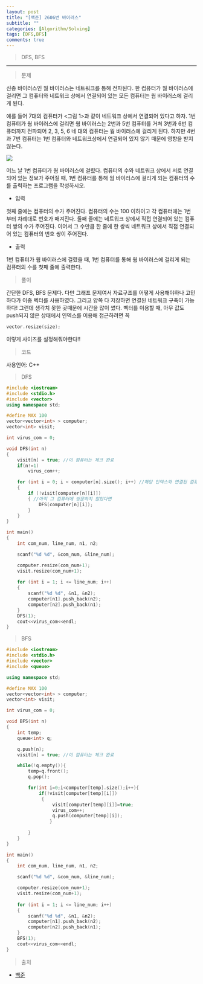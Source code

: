 ```yaml
---
layout: post
title: "[백준] 2606번 바이러스"
subtitle: ""
categories: [Algorithm/Solving]
tags: [DFS,BFS]
comments: true
---
```


> DFS, BFS
***

> <point>문제</point>

신종 바이러스인 웜 바이러스는 네트워크를 통해 전파된다. 한 컴퓨터가 웜 바이러스에 걸리면 그 컴퓨터와 네트워크 상에서 연결되어 있는 모든 컴퓨터는 웜 바이러스에 걸리게 된다.

예를 들어 7대의 컴퓨터가 <그림 1>과 같이 네트워크 상에서 연결되어 있다고 하자. 1번 컴퓨터가 웜 바이러스에 걸리면 웜 바이러스는 2번과 5번 컴퓨터를 거쳐 3번과 6번 컴퓨터까지 전파되어 2, 3, 5, 6 네 대의 컴퓨터는 웜 바이러스에 걸리게 된다. 하지만 4번과 7번 컴퓨터는 1번 컴퓨터와 네트워크상에서 연결되어 있지 않기 때문에 영향을 받지 않는다.


![](https://www.acmicpc.net/upload/images/zmMEZZ8ioN6rhCdHmcIT4a7.png)

어느 날 1번 컴퓨터가 웜 바이러스에 걸렸다. 컴퓨터의 수와 네트워크 상에서 서로 연결되어 있는 정보가 주어질 때, 1번 컴퓨터를 통해 웜 바이러스에 걸리게 되는 컴퓨터의 수를 출력하는 프로그램을 작성하시오.

* 입력

첫째 줄에는 컴퓨터의 수가 주어진다. 컴퓨터의 수는 100 이하이고 각 컴퓨터에는 1번 부터 차례대로 번호가 매겨진다. 둘째 줄에는 네트워크 상에서 직접 연결되어 있는 컴퓨터 쌍의 수가 주어진다. 이어서 그 수만큼 한 줄에 한 쌍씩 네트워크 상에서 직접 연결되어 있는 컴퓨터의 번호 쌍이 주어진다.

* 출력

1번 컴퓨터가 웜 바이러스에 걸렸을 때, 1번 컴퓨터를 통해 웜 바이러스에 걸리게 되는 컴퓨터의 수를 첫째 줄에 출력한다.

> <point>풀이</point>

간단한 DFS, BFS 문제다. 다만 그래프 문제여서 자료구조를 어떻게 사용해야하나 고민하다가 이중 벡터를 사용하였다. 그리고 양쪽 다 저장하면 연결된 네트워크 구축이 가능하다! 
그런데 생각치 못한 곳때문에 시간을 많이 썼다. 벡터를 이용할 때, 아무 값도 push되지 않은 상태에서 인덱스를 이용해 접근하려면 꼭
```cpp
vector.resize(size);
```
이렇게 사이즈를 설정해줘야한다!! 


> <point> 코드 </point>

사용언어: C++

> DFS

```cpp
#include <iostream>
#include <stdio.h>
#include <vector>
using namespace std;

#define MAX 100
vector<vector<int> > computer;
vector<int> visit;

int virus_com = 0;

void DFS(int n)
{
    visit[n] = true; //이 컴퓨터는 체크 완료
    if(n!=1)
        virus_com++;

    for (int i = 0; i < computer[n].size(); i++) //해당 인덱스와 연결된 컴퓨터 검사
    {
        if (!visit[computer[n][i]])
        { //아직 그 컴퓨터에 방문하지 않았다면
            DFS(computer[n][i]);
        }
    }
}

int main()
{
    int com_num, line_num, n1, n2;

    scanf("%d %d", &com_num, &line_num);

    computer.resize(com_num+1);
    visit.resize(com_num+1);
    
    for (int i = 1; i <= line_num; i++)
    {
        scanf("%d %d", &n1, &n2);
        computer[n1].push_back(n2);
        computer[n2].push_back(n1);
    }
    DFS(1);
    cout<<virus_com<<endl;
}
```

>BFS

```cpp
#include <iostream>
#include <stdio.h>
#include <vector>
#include <queue>

using namespace std;

#define MAX 100
vector<vector<int> > computer;
vector<int> visit;

int virus_com = 0;

void BFS(int n)
{
    int temp;
    queue<int> q;

    q.push(n);
    visit[n] = true; //이 컴퓨터는 체크 완료

    while(!q.empty()){
        temp=q.front();
        q.pop();

        for(int i=0;i<computer[temp].size();i++){
            if(!visit[computer[temp][i]])
             {
                 visit[computer[temp][i]]=true;
                 virus_com++;
                 q.push(computer[temp][i]);
                }
            
        }
    }
}

int main()
{
    int com_num, line_num, n1, n2;

    scanf("%d %d", &com_num, &line_num);

    computer.resize(com_num+1);
    visit.resize(com_num+1);
    
    for (int i = 1; i <= line_num; i++)
    {
        scanf("%d %d", &n1, &n2);
        computer[n1].push_back(n2);
        computer[n2].push_back(n1);
    }
    BFS(1);
    cout<<virus_com<<endl;
}

```
> <point>출처</point>

* [백준](https://www.acmicpc.net/problem/1606)